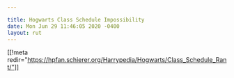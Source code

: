```yaml
---

title: Hogwarts Class Schedule Impossibility
date: Mon Jun 29 11:46:05 2020 -0400
layout: rut
---
```


[[!meta redir="https://hpfan.schierer.org/Harrypedia/Hogwarts/Class_Schedule_Rant/"]]
